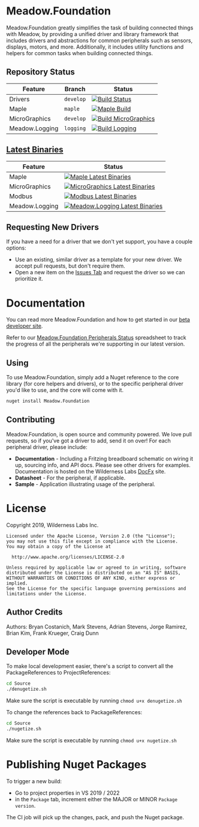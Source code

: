 # Meadow.Foundation

Meadow.Foundation greatly simplifies the task of building connected things with Meadow, by providing a unified driver and library framework that includes drivers and abstractions for common peripherals such as sensors, displays, motors, and more. Additionally, it includes utility functions and helpers for common tasks when building connected things.

## Repository Status

| Feature | Branch | Status |
| --- | --- | --- |
| Drivers | `develop` | [![Build Status](https://dev.azure.com/WildernessLabs/Meadow/_apis/build/status/WildernessLabs.Meadow.Foundation?repoName=WildernessLabs%2FMeadow.Foundation&branchName=develop)](https://dev.azure.com/WildernessLabs/Meadow/_build/latest?definitionId=6&repoName=WildernessLabs%2FMeadow.Foundation&branchName=develop) |
| Maple | `maple` | [![Maple Build](https://github.com/WildernessLabs/Meadow.Foundation/actions/workflows/build_maple.yml/badge.svg?branch=develop)](https://github.com/WildernessLabs/Meadow.Foundation/actions/workflows/build_maple.yml) |
| MicroGraphics | `develop` | [![Build MicroGraphics](https://github.com/WildernessLabs/Meadow.Foundation/actions/workflows/build_micrographics.yml/badge.svg)](https://github.com/WildernessLabs/Meadow.Foundation/actions/workflows/build_micrographics.yml) |
| Meadow.Logging | `logging` | [![Build Logging](https://github.com/WildernessLabs/Meadow.Foundation/actions/workflows/logging-build.yml/badge.svg)](https://github.com/WildernessLabs/Meadow.Foundation/actions/workflows/logging-build.yml) |

## [Latest Binaries](https://github.com/WildernessLabs/Meadow.Foundation/releases/tag/dev-assets)

| Feature | Status |
| --- | --- |
| Maple | [![Maple Latest Binaries](https://github.com/WildernessLabs/Meadow.Foundation/actions/workflows/maple-binaries.yml/badge.svg)](https://github.com/WildernessLabs/Meadow.Foundation/actions/workflows/maple-binaries.yml)
| MicroGraphics | [![MicroGraphics Latest Binaries](https://github.com/WildernessLabs/Meadow.Foundation/actions/workflows/micrographics-binaries.yml/badge.svg)](https://github.com/WildernessLabs/Meadow.Foundation/actions/workflows/micrographics-binaries.yml)
| Modbus | [![Modbus Latest Binaries](https://github.com/WildernessLabs/Meadow.Foundation/actions/workflows/modbus-binaries.yml/badge.svg)](https://github.com/WildernessLabs/Meadow.Foundation/actions/workflows/modbus-binaries.yml)
| Meadow.Logging | [![Meadow.Logging Latest Binaries](https://github.com/WildernessLabs/Meadow.Foundation/actions/workflows/logging-binaries.yml/badge.svg)](https://github.com/WildernessLabs/Meadow.Foundation/actions/workflows/logging-binaries.yml) |

## Requesting New Drivers

If you have a need for a driver that we don't yet support, you have a couple options:

- Use an existing, similar driver as a template for your new driver.  We accept pull requests, but don't require them.
- Open a new item on the [Issues Tab](https://github.com/WildernessLabs/Meadow.Foundation/issues) and request the driver so we can prioritize it.

# Documentation

You can read more Meadow.Foundation and how to get started in our [beta developer site](http://beta-developer.wildernesslabs.co/Meadow/Meadow.Foundation/).

Refer to our [Meadow.Foundation Peripherals Status](https://docs.google.com/spreadsheets/d/1U0asbAYjQgJ6dvqVXnvL8X1BPZiGZcpNl-GsdKagp2s/edit#gid=0) spreadsheet to track the progress of all the peripherals we're supporting in our latest version.

## Using

To use Meadow.Foundation, simply add a Nuget reference to the core library (for core helpers and drivers), or to the specific peripheral driver you'd like to use, and the core will come with it.

```bash
nuget install Meadow.Foundation
```

## Contributing

Meadow.Foundation, is open source and community powered. We love pull requests, so if you've got a driver to add, send it on over! For each peripheral driver, please include:

 * **Documentation** - Including a Fritzing breadboard schematic on wiring it up, sourcing info, and API docs. Please see other drivers for examples. Documentation is hosted on the Wilderness Labs [DocFx](https://wildernesslabs.github.io/docfx/) site.
 * **Datasheet** - For the peripheral, if applicable.
 * **Sample** - Application illustrating usage of the peripheral.

# License

Copyright 2019, Wilderness Labs Inc.
    
    Licensed under the Apache License, Version 2.0 (the "License");
    you may not use this file except in compliance with the License.
    You may obtain a copy of the License at
    
      http://www.apache.org/licenses/LICENSE-2.0
    
    Unless required by applicable law or agreed to in writing, software
    distributed under the License is distributed on an "AS IS" BASIS,
    WITHOUT WARRANTIES OR CONDITIONS OF ANY KIND, either express or implied.
    See the License for the specific language governing permissions and
    limitations under the License.
 
## Author Credits

Authors: Bryan Costanich, Mark Stevens, Adrian Stevens, Jorge Ramirez, Brian Kim, Frank Krueger, Craig Dunn

## Developer Mode

To make local development easier, there's a script to convert all the PackageReferences to ProjectReferences:

```bash
cd Source
./denugetize.sh
```

Make sure the script is executable by running `chmod u+x denugetize.sh`

To change the references back to PackageReferences:

```bash
cd Source
./nugetize.sh
```

Make sure the script is executable by running `chmod u+x nugetize.sh`

# Publishing Nuget Packages

To trigger a new build:  
- Go to project properties in VS 2019 / 2022 
- in the `Package` tab, increment either the MAJOR or MINOR `Package version`.  

The CI job will pick up the changes, pack, and push the Nuget package.
